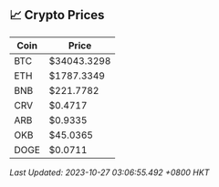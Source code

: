 ## 📈 Crypto Prices

| Coin | Price |
| ---- | ----- |
| BTC | $34043.3298 |
| ETH | $1787.3349 |
| BNB | $221.7782 |
| CRV | $0.4717 |
| ARB | $0.9335 |
| OKB | $45.0365 |
| DOGE | $0.0711 |

_Last Updated: 2023-10-27 03:06:55.492 +0800 HKT_